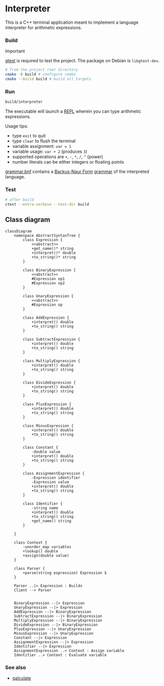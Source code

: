 # Interpreter

This is a C++ terminal application meant to implement a language interpreter for arithmetic expressions.

### Build

> [!IMPORTANT]
> [gtest](https://github.com/google/googletest) is required to test the project.
> The package on Debian is `libgtest-dev`.

```sh
# from the project root directory
cmake -B build # configure cmake
cmake --build build # build all targets
```

### Run

```sh
build/interpreter
```

The executable will launch a [REPL](https://en.wikipedia.org/wiki/Read%E2%80%93eval%E2%80%93print_loop) wherein you can type arithmetic expressions.

Usage tips:
- type `exit` to quit
- type `clear` to flush the terminal
- variable assignment: `var = 1`
- variable usage: `var + 2` (produces `3`)
- supported operations are `+`, `-`, `*`, `/`, `^` (power)
- number literals can be either integers or floating points

[grammar.bnf](./grammar.bnf) contains a [Backus-Naur Form](https://en.wikipedia.org/wiki/Backus%E2%80%93Naur_form) [grammar](https://en.wikipedia.org/wiki/Context-free_grammar) of the interpreted language.

### Test

```sh
# after build
ctest --extra-verbose --test-dir build
```


## Class diagram

```mermaid
classDiagram
    namespace AbstractSyntaxTree {
        class Expression {
            <<abstract>>
            +get_name()* string
            +interpret()* double
            +to_string()* string
        }

        class BinaryExpression {
            <<abstract>>
            #Expression op1
            #Expression op2
        }

        class UnaryExpression {
            <<abstract>>
            #Expression op
        }

        class AddExpression {
            +interpret() double
            +to_string() string
        }

        class SubtractExpression {
            +interpret() double
            +to_string() string
        }

        class MultiplyExpression {
            +interpret() double
            +to_string() string
        }

        class DivideExpression {
            +interpret() double
            +to_string() string
        }

        class PlusExpression {
            +interpret() double
            +to_string() string
        }

        class MinusExpression {
            +interpret() double
            +to_string() string
        }

        class Constant {
            -double value
            +interpret() double
            +to_string() string
        }

        class AssignmentExpression {
            -Expression identifier
            -Expression value
            +interpret() double
            +to_string() string
        }

        class Identifier {
            -string name
            +interpret() double
            +to_string() string
            +get_name() string
        }

    }

    class Context {
        -unorder_map variables
        +lookup() double
        +assign(double value)
    }

    class Parser {
        +parse(string expression) Expression $
    }

    Parser ..|> Expression : Builds
    Client --> Parser


    BinaryExpression --|> Expression
    UnaryExpression --|> Expression
    AddExpression --|> BinaryExpression
    SubtractExpression --|> BinaryExpression
    MultiplyExpression --|> BinaryExpression
    DivideExpression --|> BinaryExpression
    PlusExpression --|> UnaryExpression
    MinusExpression --|> UnaryExpression
    Constant --|> Expression
    AssignmentExpression --|> Expression
    Identifier --|> Expression
    AssignmentExpression ..> Context : Assign variable
    Identifier ..> Context : Evaluate variable
```

### See also

- [qalculate](https://github.com/Qalculate/libqalculate)
